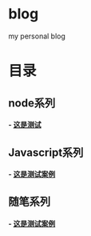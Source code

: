 # blog
my personal blog


# 目录


## node系列

#### - [这是测试](https://github.com/zhuSass/blog/issues/1)


## Javascript系列

#### - [这是测试案例](https://github.com/zhuSass/blog/issues/1)

## 随笔系列

#### - [这是测试案例](https://github.com/zhuSass/blog/issues/1)
